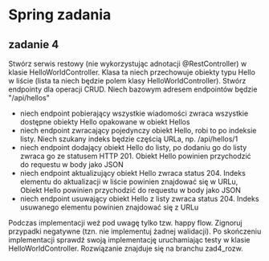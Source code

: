 # Spring zadania

## zadanie 4

Stwórz serwis restowy (nie wykorzystując adnotacji @RestController) w klasie HelloWorldController. 
Klasa ta niech przechowuje obiekty typu Hello w liście (lista ta niech będzie polem klasy HelloWorldController).
Stwórz endpointy dla operacji CRUD. Niech bazowym adresem endpointów będzie "/api/hellos"

- niech endpoint pobierający wszystkie wiadomości zwraca wszystkie dostępne obiekty Hello opakowane w obiekt Hellos
- niech endpoint zwracający pojedynczy obiekt Hello, robi to po indeksie listy. Niech szukany indeks będzie częścią URLa,
 np. /api/hellos/1
- niech endpoint dodający obiekt Hello do listy, po dodaniu go do listy zwraca go ze statusem HTTP 201. 
 Obiekt Hello powinien przychodzić do requestu w body jako JSON
- niech endpoint aktualizujący obiekt Hello zwraca status 204. Indeks elementu do aktualizacji w liście powinien znajdować się w URLu,
 Obiekt Hello powinien przychodzić do requestu w body jako JSON
- niech endpoint usuwający obiekt Hello z listy zwraca status 204. Indeks usuwanego elementu powinien znajdować się z URLu

Podczas implementacji weź pod uwagę tylko tzw. happy flow. Zignoruj przypadki negatywne (tzn. nie implementuj żadnej walidacji).
Po skończeniu implementacji sprawdź swoją implementację uruchamiając testy w klasie HelloWorldController.
Rozwiązanie znajduje się na branchu zad4_rozw.




